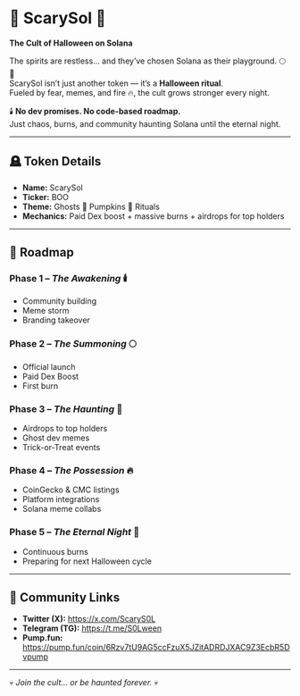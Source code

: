 # 🎃 ScarySol 👻
**The Cult of Halloween on Solana**

The spirits are restless… and they’ve chosen Solana as their playground. 🌕🦇  
ScarySol isn’t just another token — it’s a **Halloween ritual**.  
Fueled by fear, memes, and fire 🔥, the cult grows stronger every night.  

🕯️ **No dev promises. No code-based roadmap.**  
Just chaos, burns, and community haunting Solana until the eternal night.  

---

## 🪦 Token Details
- **Name:** ScarySol  
- **Ticker:** BOO  
- **Theme:** Ghosts 🎃 Pumpkins 👻 Rituals  
- **Mechanics:** Paid Dex boost + massive burns + airdrops for top holders  

---

## 📜 Roadmap

### Phase 1 – *The Awakening* 🕯️
- Community building  
- Meme storm  
- Branding takeover  

### Phase 2 – *The Summoning* 🌕
- Official launch  
- Paid Dex Boost  
- First burn  

### Phase 3 – *The Haunting* 🦇
- Airdrops to top holders  
- Ghost dev memes  
- Trick-or-Treat events  

### Phase 4 – *The Possession* 🔥
- CoinGecko & CMC listings  
- Platform integrations  
- Solana meme collabs  

### Phase 5 – *The Eternal Night* 🌌
- Continuous burns  
- Preparing for next Halloween cycle  

---

## 🔗 Community Links
- **Twitter (X):** https://x.com/ScaryS0L 
- **Telegram (TG):** https://t.me/S0Lween
- **Pump.fun:** https://pump.fun/coin/6Rzv7tU9AG5ccFzuX5JZitADRDJXAC9Z3EcbR5Dvpump  

---

💀 *Join the cult… or be haunted forever.* 💀
